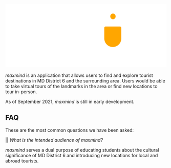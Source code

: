![Image of logo](./pictures/logo1.png)

*maxmind* is an application that allows users to find and explore tourist destinations in MD District 6 and the surrounding area. Users would be able to take virtual tours of the landmarks in the area or find new locations to tour in-person.

As of September 2021, *maxmind* is still in early development.

## FAQ
These are the most common questions we have been asked:

|| *What is the intended audience of maxmind?*

*maxmind* serves a dual purpose of educating students about the cultural significance of MD District 6 and introducing new locations for local and abroad tourists.
